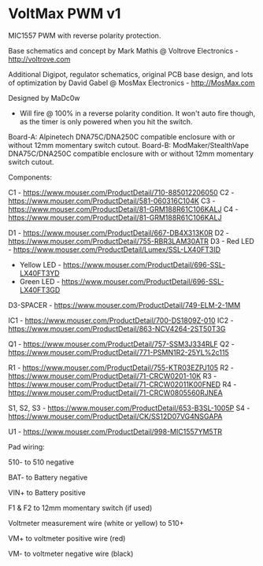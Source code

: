 # VoltMax PWM v1 

MIC1557 PWM with reverse polarity protection.

Base schematics and concept by Mark Mathis @ Voltrove Electronics - http://voltrove.com

Additional Digipot, regulator schematics, original PCB base design, and lots of optimization by David Gabel @ MosMax Electronics - http://MosMax.com

Designed by MaDc0w

- Will fire @ 100% in a reverse polarity condition. It won't auto fire though, as the timer is only powered when you hit the switch.

Board-A:
Alpinetech DNA75C/DNA250C compatible enclosure with or without 12mm momentary switch cutout.
Board-B:
ModMaker/StealthVape DNA75C/DNA250C compatible enclosure with or without 12mm momentary switch cutout.

Components:

C1 - https://www.mouser.com/ProductDetail/710-885012206050
C2 - https://www.mouser.com/ProductDetail/581-060316C104K
C3 - https://www.mouser.com/ProductDetail/81-GRM188R61C106KALJ
C4 - https://www.mouser.com/ProductDetail/81-GRM188R61C106KALJ

D1 - https://www.mouser.com/ProductDetail/667-DB4X313K0R
D2 - https://www.mouser.com/ProductDetail/755-RBR3LAM30ATR
D3 - Red LED    - https://www.mouser.com/ProductDetail/Lumex/SSL-LX40FT3ID
   - Yellow LED - https://www.mouser.com/ProductDetail/696-SSL-LX40FT3YD
   - Green LED  - https://www.mouser.com/ProductDetail/696-SSL-LX40FT3GD

D3-SPACER - https://www.mouser.com/ProductDetail/749-ELM-2-1MM

IC1 - https://www.mouser.com/ProductDetail/700-DS1809Z-010
IC2 - https://www.mouser.com/ProductDetail/863-NCV4264-2ST50T3G

Q1 - https://www.mouser.com/ProductDetail/757-SSM3J334RLF
Q2 - https://www.mouser.com/ProductDetail/771-PSMN1R2-25YL%2c115

R1 - https://www.mouser.com/ProductDetail/755-KTR03EZPJ105
R2 - https://www.mouser.com/ProductDetail/71-CRCW0201-10K
R3 - https://www.mouser.com/ProductDetail/71-CRCW02011K00FNED
R4 - https://www.mouser.com/ProductDetail/71-CRCW0805560RJNEA

S1, S2, S3 - https://www.mouser.com/ProductDetail/653-B3SL-1005P
S4 - https://www.mouser.com/ProductDetail/CK/SS12D07VG4NSGAPA

U1 - https://www.mouser.com/ProductDetail/998-MIC1557YM5TR


Pad wiring:

510- to 510 negative

BAT- to Battery negative

VIN+ to Battery positive

F1 & F2 to 12mm momentary switch (if used)

Voltmeter measurement wire (white or yellow) to 510+

VM+ to voltmeter positive wire (red)

VM- to voltmeter negative wire (black)

